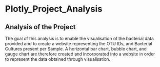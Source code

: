 # Plotly_Project_Analysis

## Analysis of the Project

The goal of this analysis is to enable the visualisation of the bacterial data provided and to create a website representing the OTU IDs, and Bacterial Cultures present per Sample. A horizontal bar chart, bubble chart, and gauge chart are therefore created and incorporated into a website in order to represent the data obtained through visualisation. 
